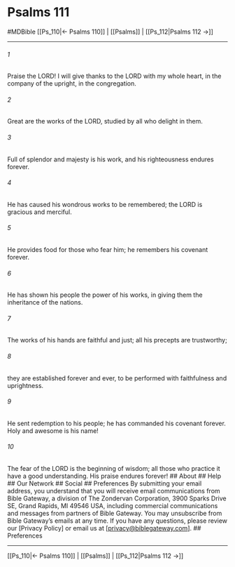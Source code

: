 # Psalms 111
#MDBible
[[Ps_110|← Psalms 110]] | [[Psalms]] | [[Ps_112|Psalms 112 →]]

***


###### 1 
Praise the LORD! I will give thanks to the LORD with my whole heart, in the company of the upright, in the congregation. 

###### 2 
Great are the works of the LORD, studied by all who delight in them. 

###### 3 
Full of splendor and majesty is his work, and his righteousness endures forever. 

###### 4 
He has caused his wondrous works to be remembered; the LORD is gracious and merciful. 

###### 5 
He provides food for those who fear him; he remembers his covenant forever. 

###### 6 
He has shown his people the power of his works, in giving them the inheritance of the nations. 

###### 7 
The works of his hands are faithful and just; all his precepts are trustworthy; 

###### 8 
they are established forever and ever, to be performed with faithfulness and uprightness. 

###### 9 
He sent redemption to his people; he has commanded his covenant forever. Holy and awesome is his name! 

###### 10 
The fear of the LORD is the beginning of wisdom; all those who practice it have a good understanding. His praise endures forever! ## About ## Help ## Our Network ## Social ## Preferences By submitting your email address, you understand that you will receive email communications from Bible Gateway, a division of The Zondervan Corporation, 3900 Sparks Drive SE, Grand Rapids, MI 49546 USA, including commercial communications and messages from partners of Bible Gateway. You may unsubscribe from Bible Gateway&rsquo;s emails at any time. If you have any questions, please review our [Privacy Policy] or email us at [privacy@biblegateway.com]. ## Preferences

***

[[Ps_110|← Psalms 110]] | [[Psalms]] | [[Ps_112|Psalms 112 →]]
